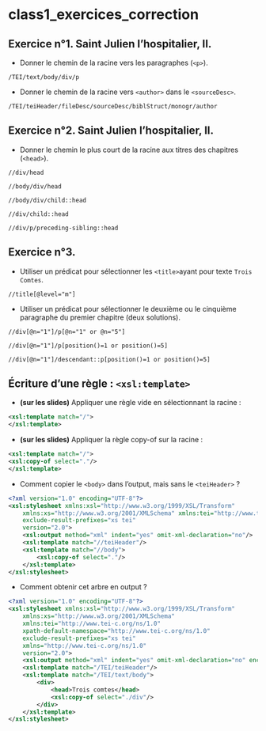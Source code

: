 # class1_exercices_correction

## Exercice n°1. Saint Julien l’hospitalier, II.

- Donner le chemin de la racine vers les paragraphes (`<p>`).

`/TEI/text/body/div/p`

- Donner le chemin de la racine vers `<author>` dans le `<sourceDesc>`.

`/TEI/teiHeader/fileDesc/sourceDesc/biblStruct/monogr/author`

## Exercice n°2. Saint Julien l’hospitalier, II.

- Donner le chemin le plus court de la racine aux titres des chapitres (`<head>`).

`//div/head`

`//body/div/head`

`//body/div/child::head`

`//div/child::head`

`//div/p/preceding-sibling::head`

## Exercice n°3. 

- Utiliser un prédicat pour sélectionner les `<title>`ayant pour texte `Trois Comtes`.

`//title[@level="m"]`

- Utiliser un prédicat pour sélectionner le deuxième ou le cinquième paragraphe du premier chapitre (deux solutions).

`//div[@n="1"]/p[@n="1" or @n="5"]`

`//div[@n="1"]/p[position()=1 or position()=5]`

`//div[@n="1"]/descendant::p[position()=1 or position()=5]`

## Écriture d’une règle : `<xsl:template>`

- __(sur les slides)__ Appliquer une règle vide en sélectionnant la racine :

```xml
<xsl:template match="/">
</xsl:template>
```

- __(sur les slides)__ Appliquer la règle copy-of sur la racine :

```xml
<xsl:template match="/">
<xsl:copy-of select="."/>
</xsl:template>
```

- Comment copier le `<body>` dans l’output, mais sans le `<teiHeader>` ?

```xml
<?xml version="1.0" encoding="UTF-8"?>
<xsl:stylesheet xmlns:xsl="http://www.w3.org/1999/XSL/Transform"
    xmlns:xs="http://www.w3.org/2001/XMLSchema" xmlns:tei="http://www.tei-c.org/ns/1.0" xpath-default-namespace="http://www.tei-c.org/ns/1.0" xmlns="http://www.tei-c.org/ns/1.0"
    exclude-result-prefixes="xs tei"
    version="2.0">
    <xsl:output method="xml" indent="yes" omit-xml-declaration="no"/>
    <xsl:template match="//teiHeader"/>
    <xsl:template match="//body">
        <xsl:copy-of select="."/>
    </xsl:template>
</xsl:stylesheet>
```
- Comment obtenir cet arbre en output ?

```xml
<?xml version="1.0" encoding="UTF-8"?>
<xsl:stylesheet xmlns:xsl="http://www.w3.org/1999/XSL/Transform"
    xmlns:xs="http://www.w3.org/2001/XMLSchema"
    xmlns:tei="http://www.tei-c.org/ns/1.0"
    xpath-default-namespace="http://www.tei-c.org/ns/1.0"
    exclude-result-prefixes="xs tei"
    xmlns="http://www.tei-c.org/ns/1.0"
    version="2.0">
    <xsl:output method="xml" indent="yes" omit-xml-declaration="no" encoding="UTF-8"/>
    <xsl:template match="/TEI/teiHeader"/>
    <xsl:template match="/TEI/text/body">
        <div>
            <head>Trois comtes</head>
            <xsl:copy-of select="./div"/>
        </div>
    </xsl:template>
</xsl:stylesheet>
```